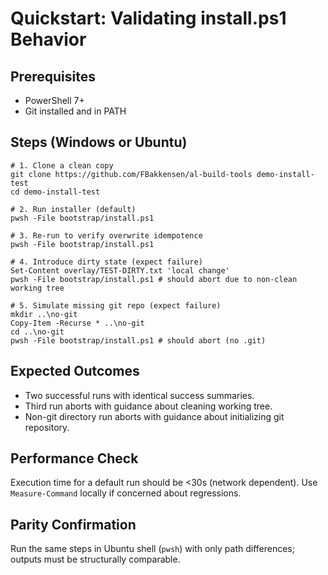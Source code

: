 # Quickstart: Validating install.ps1 Behavior

## Prerequisites
- PowerShell 7+
- Git installed and in PATH

## Steps (Windows or Ubuntu)
```pwsh
# 1. Clone a clean copy
git clone https://github.com/FBakkensen/al-build-tools demo-install-test
cd demo-install-test

# 2. Run installer (default)
pwsh -File bootstrap/install.ps1

# 3. Re-run to verify overwrite idempotence
pwsh -File bootstrap/install.ps1

# 4. Introduce dirty state (expect failure)
Set-Content overlay/TEST-DIRTY.txt 'local change'
pwsh -File bootstrap/install.ps1 # should abort due to non-clean working tree

# 5. Simulate missing git repo (expect failure)
mkdir ..\no-git
Copy-Item -Recurse * ..\no-git
cd ..\no-git
pwsh -File bootstrap/install.ps1 # should abort (no .git)
```

## Expected Outcomes
- Two successful runs with identical success summaries.
- Third run aborts with guidance about cleaning working tree.
- Non-git directory run aborts with guidance about initializing git repository.

## Performance Check
Execution time for a default run should be <30s (network dependent). Use `Measure-Command` locally if concerned about regressions.

## Parity Confirmation
Run the same steps in Ubuntu shell (`pwsh`) with only path differences; outputs must be structurally comparable.
